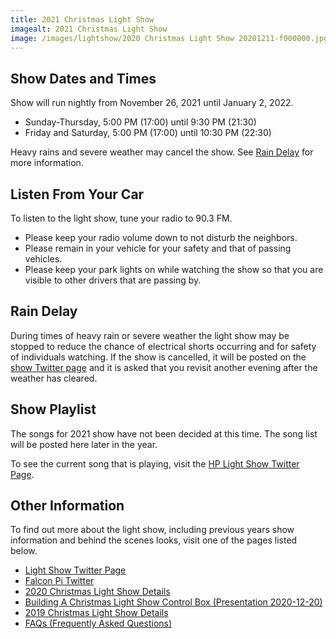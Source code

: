 ```yaml
---
title: 2021 Christmas Light Show
imagealt: 2021 Christmas Light Show
image: /images/lightshow/2020 Christmas Light Show 20201211-f000000.jpg
---
```


## Show Dates and Times

Show will run nightly from November 26, 2021 until January 2, 2022.

* Sunday-Thursday, 5:00 PM (17:00) until 9:30 PM (21:30)
* Friday and Saturday, 5:00 PM (17:00) until 10:30 PM (22:30)

Heavy rains and severe weather may cancel the show. See [Rain Delay](#rain-delay) for more information.

## Listen From Your Car

To listen to the light show, tune your radio to 90.3 FM.

* Please keep your radio volume down to not disturb the neighbors.
* Please remain in your vehicle for your safety and that of passing vehicles.
* Please keep your park lights on while watching the show so that you are visible to other 
drivers that are passing by.

## Rain Delay

During times of heavy rain or severe weather the light show may be stopped to reduce the
chance of electrical shorts occurring and for safety of individuals watching.
If the show is cancelled, it will be posted on the 
<a href="https://twitter.com/hplightshow" target="_blank">show Twitter page</a> and
it is asked that you revisit another evening after the weather has cleared.

## Show Playlist

The songs for 2021 show have not been decided at this time. The song list will be posted here
later in the year.

To see the current song that is playing, visit the 
[HP Light Show Twitter Page](https://twitter.com/hplightshow).

## Other Information

To find out more about the light show, including previous years show information and behind the 
scenes looks, visit one of the pages listed below.

* <a href="https://twitter.com/hplightshow" target="_blank">Light Show Twitter Page</a>
* [Falcon Pi Twitter](/falconpitwitter)
* [2020 Christmas Light Show Details](/lightshow/2020christmas)
* [Building A Christmas Light Show Control Box (Presentation 2020-12-20)](/lightshow/20201220presentation)
* [2019 Christmas Light Show Details](/lightshow/2019christmas)
* [FAQs (Frequently Asked Questions)](/lightshow/faq)

